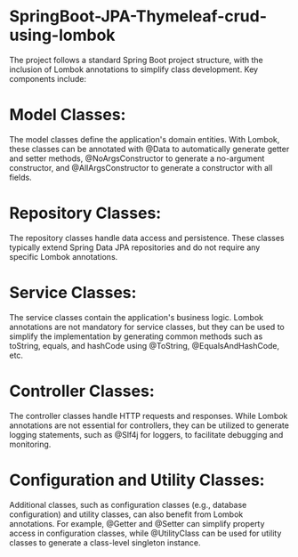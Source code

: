 # SpringBoot-JPA-Thymeleaf-crud-using-lombok

The project follows a standard Spring Boot project structure, with the inclusion of Lombok annotations to simplify class development. Key components include:

# Model Classes:
The model classes define the application's domain entities. With Lombok, these classes can be annotated with @Data to automatically generate getter and setter methods, @NoArgsConstructor to generate a no-argument constructor, and @AllArgsConstructor to generate a constructor with all fields.

# Repository Classes:
The repository classes handle data access and persistence. These classes typically extend Spring Data JPA repositories and do not require any specific Lombok annotations.

# Service Classes:
The service classes contain the application's business logic. Lombok annotations are not mandatory for service classes, but they can be used to simplify the implementation by generating common methods such as toString, equals, and hashCode using @ToString, @EqualsAndHashCode, etc.

# Controller Classes:
The controller classes handle HTTP requests and responses. While Lombok annotations are not essential for controllers, they can be utilized to generate logging statements, such as @Slf4j for loggers, to facilitate debugging and monitoring.

# Configuration and Utility Classes:
Additional classes, such as configuration classes (e.g., database configuration) and utility classes, can also benefit from Lombok annotations. For example, @Getter and @Setter can simplify property access in configuration classes, while @UtilityClass can be used for utility classes to generate a class-level singleton instance.
